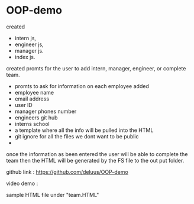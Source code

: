 # OOP-demo

 created
- intern js,
- engineer js,
- manager js. 
- index js.

 created 
 promts for the user to add intern, manager, engineer, or complete team. 
 - promts to ask for information on each employee added
  - employee name
  - email address
  - user ID
  - manager phones number
  - engineers git hub
  - interns school
 - a template where all the info will be pulled into the HTML
 - git  ignore for all the files we dont want to be public
 -

 once the information as been entered the user will be able to complete the team then the HTML will be generated by the FS file to the out put folder. 

 github link : https://github.com/deluus/OOP-demo

 video demo : 



 sample HTML file under "team.HTML"
  